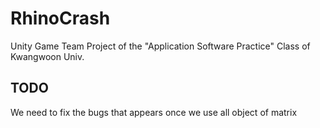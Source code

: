 # RhinoCrash
Unity Game Team Project of the "Application Software Practice" Class of Kwangwoon Univ.

TODO
----
We need to fix the bugs that appears once we use all object of matrix

